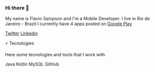 ### Hi there 👋

My name is Flavio Sampson and I'm a Mobile Developer. I live in Rio de Janeiro - Brazil
I currently have 4 apps posted on [Google Play]()

[Twitter](https://twitter.com/flaviosampson) [Linkedin](https://www.linkedin.com/in/flavio-sampson-a83339185/)

⚡ Tecnologies 

Here some tecnologies and tools that I work with

Java Kotlin MySQL GitHub

